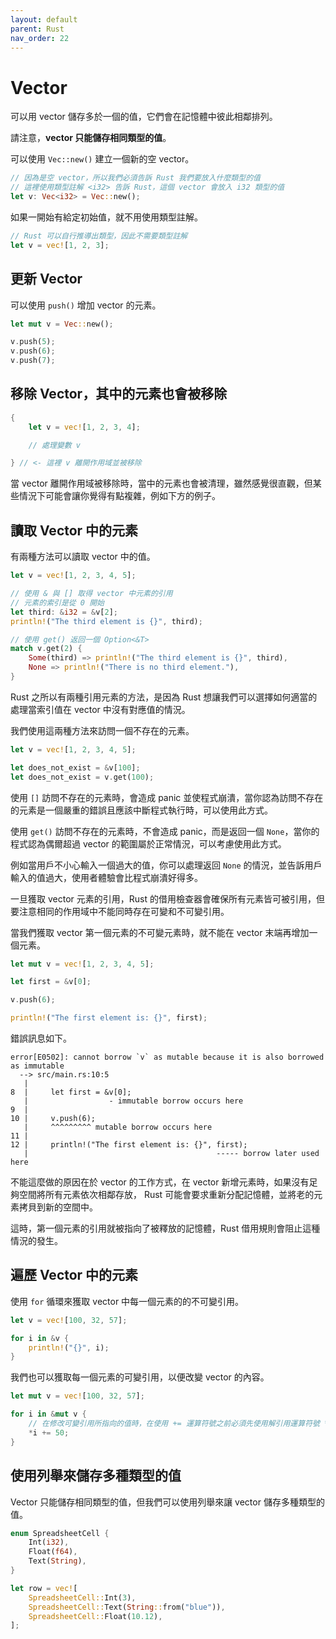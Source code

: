 ```yaml
---
layout: default
parent: Rust
nav_order: 22
---
```


# Vector

可以用 vector 儲存多於一個的值，它們會在記憶體中彼此相鄰排列。

請注意，**vector 只能儲存相同類型的值**。

可以使用 `Vec::new()` 建立一個新的空 vector。

```rust
// 因為是空 vector，所以我們必須告訴 Rust 我們要放入什麼類型的值
// 這裡使用類型註解 <i32> 告訴 Rust，這個 vector 會放入 i32 類型的值
let v: Vec<i32> = Vec::new();
```

如果一開始有給定初始值，就不用使用類型註解。

```rust
// Rust 可以自行推導出類型，因此不需要類型註解
let v = vec![1, 2, 3];
```

## 更新 Vector

可以使用 `push()` 增加 vector 的元素。

```rust
let mut v = Vec::new();

v.push(5);
v.push(6);
v.push(7);
```

## 移除 Vector，其中的元素也會被移除

```rust
{
    let v = vec![1, 2, 3, 4];

    // 處理變數 v

} // <- 這裡 v 離開作用域並被移除
```

當 vector 離開作用域被移除時，當中的元素也會被清理，雖然感覺很直觀，但某些情況下可能會讓你覺得有點複雜，例如下方的例子。

## 讀取 Vector 中的元素

有兩種方法可以讀取 vector 中的值。

```rust
let v = vec![1, 2, 3, 4, 5];

// 使用 & 與 [] 取得 vector 中元素的引用
// 元素的索引是從 0 開始
let third: &i32 = &v[2];
println!("The third element is {}", third);

// 使用 get() 返回一個 Option<&T>
match v.get(2) {
    Some(third) => println!("The third element is {}", third),
    None => println!("There is no third element."),
}
```

Rust 之所以有兩種引用元素的方法，是因為 Rust 想讓我們可以選擇如何適當的處理當索引值在 vector 中沒有對應值的情況。

我們使用這兩種方法來訪問一個不存在的元素。

```rust
let v = vec![1, 2, 3, 4, 5];

let does_not_exist = &v[100];
let does_not_exist = v.get(100);
```

使用 `[]` 訪問不存在的元素時，會造成 panic 並使程式崩潰，當你認為訪問不存在的元素是一個嚴重的錯誤且應該中斷程式執行時，可以使用此方式。

使用 `get()` 訪問不存在的元素時，不會造成 panic，而是返回一個 `None`，當你的程式認為偶爾超過 vector 的範圍屬於正常情況，可以考慮使用此方式。

例如當用戶不小心輸入一個過大的值，你可以處理返回 `None` 的情況，並告訴用戶輸入的值過大，使用者體驗會比程式崩潰好得多。

一旦獲取 vector 元素的引用，Rust 的借用檢查器會確保所有元素皆可被引用，但要注意相同的作用域中不能同時存在可變和不可變引用。

當我們獲取 vector 第一個元素的不可變元素時，就不能在 vector 末端再增加一個元素。

```rust
let mut v = vec![1, 2, 3, 4, 5];

let first = &v[0];

v.push(6);

println!("The first element is: {}", first);
```

錯誤訊息如下。

```text
error[E0502]: cannot borrow `v` as mutable because it is also borrowed as immutable
  --> src/main.rs:10:5
   |
8  |     let first = &v[0];
   |                  - immutable borrow occurs here
9  |
10 |     v.push(6);
   |     ^^^^^^^^^ mutable borrow occurs here
11 |
12 |     println!("The first element is: {}", first);
   |                                          ----- borrow later used here
```

不能這麼做的原因在於 vector 的工作方式，在 vector 新增元素時，如果沒有足夠空間將所有元素依次相鄰存放，
Rust 可能會要求重新分配記憶體，並將老的元素拷貝到新的空間中。

這時，第一個元素的引用就被指向了被釋放的記憶體，Rust 借用規則會阻止這種情況的發生。

## 遍歷 Vector 中的元素

使用 `for` 循環來獲取 vector 中每一個元素的的不可變引用。

```rust
let v = vec![100, 32, 57];

for i in &v {
    println!("{}", i);
}
```

我們也可以獲取每一個元素的可變引用，以便改變 vector 的內容。

```rust
let mut v = vec![100, 32, 57];

for i in &mut v {
    // 在修改可變引用所指向的值時，在使用 += 運算符號之前必須先使用解引用運算符號 * 獲取 i 的值
    *i += 50;
}
```

## 使用列舉來儲存多種類型的值

Vector 只能儲存相同類型的值，但我們可以使用列舉來讓 vector 儲存多種類型的值。

```rust
enum SpreadsheetCell {
    Int(i32),
    Float(f64),
    Text(String),
}

let row = vec![
    SpreadsheetCell::Int(3),
    SpreadsheetCell::Text(String::from("blue")),
    SpreadsheetCell::Float(10.12),
];
```
